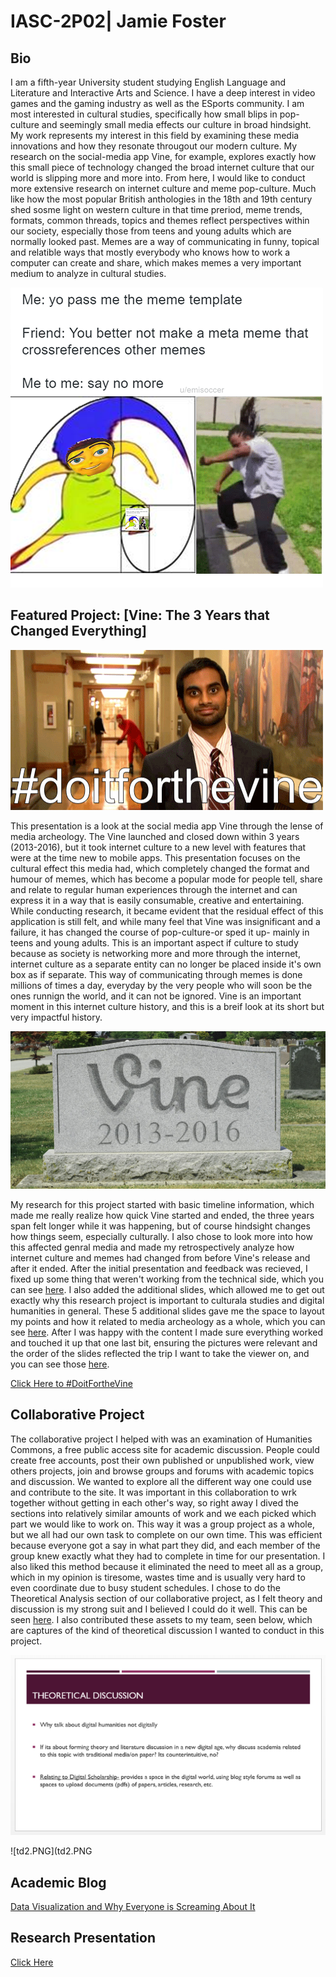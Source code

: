 # IASC-2P02| Jamie Foster

## Bio

I am a fifth-year University student studying English Language and Literature and Interactive Arts and Science. I have a deep interest in video games and the gaming industry as well as the ESports community. I am most interested in cultural studies, specifically how small blips in pop-culture and seemingly small media effects our culture in broad hindsight. My work represents my interest in this field by examining these media innovations and how they resonate througout our modern culture. My research on the social-media app Vine, for example, explores exactly how this small piece of technology changed the broad internet culture that our world is slipping more and more into. 
From here, I would like to conduct more extensive research on internet culture and meme pop-culture. Much like how the most popular British anthologies in the 18th and 19th century shed sosme light on western culture in that time preriod, meme trends, formats, common threads, topics and themes reflect perspectives within our society, especially those from teens and young adults which are normally looked past. Memes are a way of communicating in funny, topical and relatible ways that mostly everybody who knows how to work a computer can create and share, which makes memes a very important medium to analyze in cultural studies. 

![metameme.png](metameme.png)

## Featured Project: [Vine: The 3 Years that Changed Everything]

![vine3.gif](vine3.gif)

This presentation is a look at the social media app Vine through the lense of media archeology. The Vine launched and closed down within 3 years (2013-2016), but it took internet culture to a new level with features that were at the time new to mobile apps. This presentation focuses on the cultural effect this media had, which completely changed the format and humour of memes, which has become a popular mode for people tell, share and relate to regular human experiences through the internet and can express it in a way that is easily consumable, creative and entertaining. 
While conducting research, it became evident that the residual effect of this application is still felt, and while many feel that Vine was insignificant and a failure, it has changed the course of pop-culture-or sped it up- mainly in teens and young adults.
This is an important aspect if culture to study because as society is networking more and more through the internet, internet culture as a separate entity can no longer be placed inside it's own box as if separate. This way of communicating through memes is done millions of times a day, everyday by the very people who will soon be the ones runnign the world, and it can not be ignored. Vine is an important moment in this internet culture history, and this is a breif look at its short but very impactful history. 

![vine2.jpg](vine2.jpg)

My research for this project started with basic timeline information, which made me really realize how quick Vine started and ended, the three years span felt longer while it was happening, but of course hindsight changes how things seem, especially culturally. I also chose to look more into how this affected genral media and made my retrospectively analyze how internet culture and memes had changed from before Vine's release and after it ended. After the initial presentation and feedback was recieved, I fixed up some thing that weren't working from the technical side, which you can see [here](https://github.com/Jamie-F42/IASC-2P02/commit/9bb6e17a2ab4e29d43536eeb3b8d3b4b383e3984#diff-890f068779e43beb317787310daafa5c). I also added the additional slides, which allowed me to get out exactly why this research project is important to culturala studies and digital humanities in general. These 5 additional slides gave me the space to layout my points and how it related to media archeology as a whole, which you can see [here](https://github.com/Jamie-F42/IASC-2P02/commit/d9cb907e9de61368005d62bf811a5c1a74e893a7#diff-890f068779e43beb317787310daafa5c). After I was happy with the content I made sure everything worked and touched it up that one last bit, ensuring the pictures were relevant and the order of the slides reflected the trip I want to take the viewer on, and you can see those [here](https://github.com/Jamie-F42/IASC-2P02/commit/294f5de65a4aba9aaf82f956f0c6e1fee47e22cf#diff-890f068779e43beb317787310daafa5c). 

[Click Here to #DoitFortheVine](https://jamie-f42.github.io/IASC-2P02/reveal/)


## Collaborative Project

The collaborative project I helped with was an examination of Humanities Commons, a free public access site for academic discussion. People could create free accounts, post their own published or unpublished work, view others projects, join and browse groups and forums with academic topics and discussion. We wanted to explore all the different way one could use and contribute to the site. 
It was important in this collaboration to wrk together without getting in each other's way, so right away I dived the sections into relatively similar amounts of work and we each picked which part we would like to work on. This way it was a group project as a whole, but we all had our own task to complete on our own time. This was efficient because everyone got a say in what part they did, and each member of the group knew exactly what they had to complete in time for our presentation. I also liked this method because it eliminated the need to meet all as a group, which in my opinion is tiresome, wastes time and is usually very hard to even coordinate due to busy student schedules.
I chose to do the Theoretical Analysis section of our collaborative project, as I felt theory and discussion is my strong suit and I believed I could do it well. This can be seen [here](https://github.com/IascAtBrock/IASC-2P02-TeamPresentations/blob/Team2/Theoretical%20Discussion/HC%20Theoretical%20Disscussion.docx). I also contributed these assets to my team, seen below, which are captures of the kind of theoretical discussion I wanted to conduct in this project.

![td1.PNG](td1.PNG)

![td2.PNG](td2.PNG

## Academic Blog

[Data Visualization and Why Everyone is Screaming About It](https://github.com/Jamie-F42/IASC-2P02/blob/master/Blog.md)

## Research Presentation

[Click Here](https://jamie-f42.github.io/IASC-2P02/reveal/)
